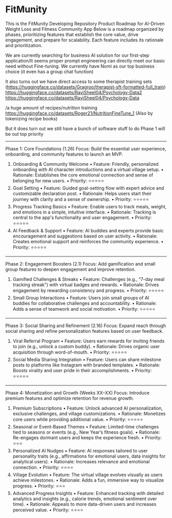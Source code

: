 # FitMunity
This is the FitMunity Developing Repository
Product Roadmap for AI-Driven Weight Loss and Fitness Community App
Below is a roadmap organized by phases, prioritizing features that establish the core value, drive engagement, and prepare for scalability. Each feature includes its rationale and prioritization.

We are currently searching for business AI solution for our first-step application/It seems proper prompt engineering can directly meet our basic need without Fine-tuning.
We currently have Nomi as our top business choice (it even has a group chat function)

It also turns out we have direct access to some therapist training sets (https://huggingface.co/datasets/Gragroo/therapist-sft-formatted-full_train)
https://huggingface.co/datasets/RaviSheel04/Psychology-Data2
https://huggingface.co/datasets/RaviSheel04/Psychology-Data

/a huge amount of recipes/nutrition training
https://huggingface.co/datasets/Roger21/NutritionFineTune_1
(Also by tokenizing recipe books)

But it does turn out we still have a bunch of software stuff to do
Phase 1 will be out top priority

________________________________________
Phase 1: Core Foundations (1.26)
Focus: Build the essential user experience, onboarding, and community features to launch an MVP.
1. Onboarding & Community Welcome
•	Feature: Friendly, personalized onboarding with AI character introductions and a virtual village setup.
•	Rationale: Establishes the core emotional connection and sense of belonging for new users.
•	Priority: ⭐⭐⭐⭐⭐
2. Goal Setting
•	Feature: Guided goal-setting flow with expert advice and customizable declaration post.
•	Rationale: Helps users start their journey with clarity and a sense of ownership.
•	Priority: ⭐⭐⭐⭐⭐
3. Progress Tracking Basics
•	Feature: Enable users to track meals, weight, and emotions in a simple, intuitive interface.
•	Rationale: Tracking is central to the app's functionality and user engagement.
•	Priority: ⭐⭐⭐⭐⭐
4. AI Feedback & Support
•	Feature: AI buddies and experts provide basic encouragement and suggestions based on user activity.
•	Rationale: Creates emotional support and reinforces the community experience.
•	Priority: ⭐⭐⭐⭐⭐
________________________________________
Phase 2: Engagement Boosters (2.1)
Focus: Add gamification and small group features to deepen engagement and improve retention.
1. Gamified Challenges & Streaks
•	Feature: Challenges (e.g., “7-day meal tracking streak”) with virtual badges and rewards.
•	Rationale: Drives engagement by rewarding consistency and progress.
•	Priority: ⭐⭐⭐⭐⭐
2. Small Group Interactions
•	Feature: Users join small groups of AI buddies for collaborative challenges and accountability.
•	Rationale: Adds a sense of teamwork and social motivation.
•	Priority: ⭐⭐⭐⭐⭐
________________________________________
Phase 3: Social Sharing and Refinement (2.16)
Focus: Expand reach through social sharing and refine personalization features based on user feedback.
1. Viral Referral Program
•	Feature: Users earn rewards for inviting friends to join (e.g., unlock a custom buddy).
•	Rationale: Drives organic user acquisition through word-of-mouth.
•	Priority: ⭐⭐⭐⭐⭐
2. Social Media Sharing Integration
•	Feature: Users can share milestone posts to platforms like Instagram with branded templates.
•	Rationale: Boosts virality and user pride in their accomplishments.
•	Priority: ⭐⭐⭐⭐⭐
________________________________________
Phase 4: Monetization and Growth (Weeks XX–XX)
Focus: Introduce premium features and optimize retention for revenue growth.
1. Premium Subscriptions
•	Feature: Unlock advanced AI personalization, exclusive challenges, and village customizations.
•	Rationale: Monetizes core users while providing additional value.
•	Priority: ⭐⭐⭐⭐⭐
2. Seasonal or Event-Based Themes
•	Feature: Limited-time challenges tied to seasons or events (e.g., New Year’s fitness goals).
•	Rationale: Re-engages dormant users and keeps the experience fresh.
•	Priority: ⭐⭐⭐
4. Personalized AI Nudges
•	Feature: AI responses tailored to user personality traits (e.g., affirmations for emotional users, data insights for analytical users).
•	Rationale: Increases relevance and emotional connection.
•	Priority: ⭐⭐⭐⭐
5. Village Evolution
•	Feature: The virtual village evolves visually as users achieve milestones.
•	Rationale: Adds a fun, immersive way to visualize progress.
•	Priority: ⭐⭐⭐
3. Advanced Progress Insights
•	Feature: Enhanced tracking with detailed analytics and insights (e.g., calorie trends, emotional sentiment over time).
•	Rationale: Appeals to more data-driven users and increases perceived value.
•	Priority: ⭐⭐⭐⭐

